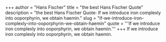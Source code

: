 +++
author = "Hans Fischer"
title = "the best Hans Fischer Quote"
description = "the best Hans Fischer Quote: If we introduce iron complexly into ooporphyrin, we obtain haemin."
slug = "if-we-introduce-iron-complexly-into-ooporphyrin-we-obtain-haemin"
quote = '''If we introduce iron complexly into ooporphyrin, we obtain haemin.'''
+++
If we introduce iron complexly into ooporphyrin, we obtain haemin.
